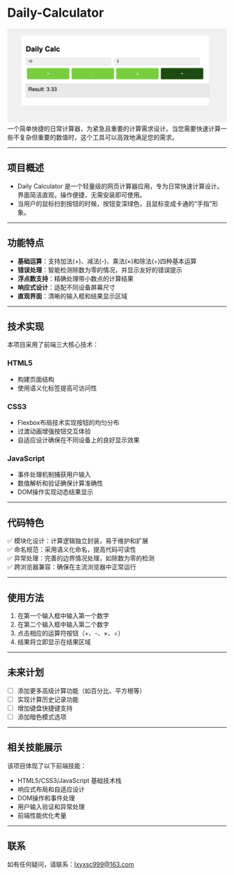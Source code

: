 # Daily-Calculator

![计算器预览图](screenshot-20250421.png)
一个简单快捷的日常计算器，为紧急且重要的计算需求设计。当您需要快速计算一些不复杂但重要的数值时，这个工具可以高效地满足您的需求。

---

## 项目概述
- Daily Calculator 是一个轻量级的网页计算器应用，专为日常快速计算设计。界面简洁直观，操作便捷，无需安装即可使用。
- 当用户的鼠标扫到按钮的时候，按钮变深绿色，且鼠标变成卡通的“手指”形象。

---

## 功能特点
- **基础运算**：支持加法(+)、减法(-)、乘法(×)和除法(÷)四种基本运算
- **错误处理**：智能检测除数为零的情况，并显示友好的错误提示
- **浮点数支持**：精确处理带小数点的计算结果
- **响应式设计**：适配不同设备屏幕尺寸
- **直观界面**：清晰的输入框和结果显示区域

---

## 技术实现
本项目采用了前端三大核心技术：

### HTML5
- 构建页面结构
- 使用语义化标签提高可访问性

### CSS3
- Flexbox布局技术实现按钮的均匀分布
- 过渡动画增强按钮交互体验
- 自适应设计确保在不同设备上的良好显示效果

### JavaScript
- 事件处理机制捕获用户输入
- 数值解析和验证确保计算准确性
- DOM操作实现动态结果显示

---

## 代码特色
✅ 模块化设计：计算逻辑独立封装，易于维护和扩展  
✅ 命名规范：采用语义化命名，提高代码可读性  
✅ 异常处理：完善的边界情况处理，如除数为零的检测  
✅ 跨浏览器兼容：确保在主流浏览器中正常运行

---

## 使用方法
1. 在第一个输入框中输入第一个数字
2. 在第二个输入框中输入第二个数字
3. 点击相应的运算符按钮（+、-、×、÷）
4. 结果将立即显示在结果区域

---

## 未来计划
- [ ] 添加更多高级计算功能（如百分比、平方根等）
- [ ] 实现计算历史记录功能
- [ ] 增加键盘快捷键支持
- [ ] 添加暗色模式选项

---

## 相关技能展示
该项目体现了以下前端技能：
- HTML5/CSS3/JavaScript 基础技术栈
- 响应式布局和自适应设计
- DOM操作和事件处理
- 用户输入验证和异常处理
- 前端性能优化考量

---

## 联系
如有任何疑问，请联系：lxyxsc999@163.com
